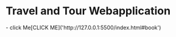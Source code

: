 <h1>Travel and Tour Webapplication </h1>
- click Me[CLICK ME]('http://127.0.0.1:5500/index.html#book')
